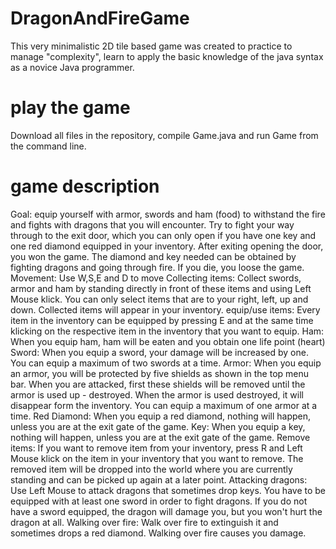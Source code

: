 # DragonAndFireGame
This very minimalistic 2D tile based game was created to practice to manage "complexity", learn to apply the basic knowledge
of the java syntax as a novice Java programmer.


# play the game
Download all files in the repository, compile Game.java and run Game from the command line.


# game description
Goal:
    equip yourself with armor, swords and ham (food) to withstand the fire and fights with dragons that you
    will encounter. Try to fight your way through to the exit door, which you can only open if you have one key
    and one red diamond equipped in your inventory. After exiting opening the door, you won the game.
    The diamond and key needed can be obtained by fighting dragons and going through fire.
    If you die, you loose the game.
Movement:
    Use W,S,E and D to move
Collecting items:
    Collect swords, armor and ham by standing directly in front of these items and using Left Mouse klick.
    You can only select items that are to your right, left, up and down.
    Collected items will appear in your inventory.
equip/use items:
    Every item in the inventory can be equipped by pressing E and at the same time klicking on the respective
    item in the inventory that you want to equip.
    Ham: When you equip ham, ham will be eaten and you obtain one life point (heart)
    Sword: When you equip a sword, your damage will be increased by one. You can equip a maximum of two swords at a time.
    Armor: When you equip an armor, you will be protected by five shields as shown in the top menu bar. When you
           are attacked, first these shields will be removed until the armor is used up - destroyed. When the armor is used
           destroyed, it will disappear form the inventory. You can equip a maximum of one armor at a time.
    Red Diamond: When you equip a red diamond, nothing will happen, unless you are at the exit gate of the game.
    Key: When you equip a key, nothing will happen, unless you are at the exit gate of the game.
Remove items:
    If you want to remove item from your inventory, press R and Left Mouse klick on the item in your inventory that
    you want to remove. The removed item will be dropped into the world where you are currently standing and can be
    picked up again at a later point.
Attacking dragons:
    Use Left Mouse to attack dragons that sometimes drop keys. You have to be equipped with at least one sword in
    order to fight dragons. If you do not have a sword equipped, the dragon will damage you, but you won't hurt
    the dragon at all.
Walking over fire:
    Walk over fire to extinguish it and sometimes drops a red diamond. Walking over fire  causes you damage.
